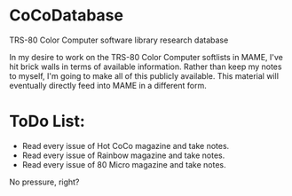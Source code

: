 # CoCoDatabase
TRS-80 Color Computer software library research database

In my desire to work on the TRS-80 Color Computer softlists in MAME, I've hit brick walls in terms of available information. Rather than keep my notes to myself, I'm going to make all of this publicly available. This material will eventually directly feed into MAME in a different form.

# ToDo List:
* Read every issue of Hot CoCo magazine and take notes.
* Read every issue of Rainbow magazine and take notes.
* Read every issue of 80 Micro magazine and take notes.

No pressure, right?
